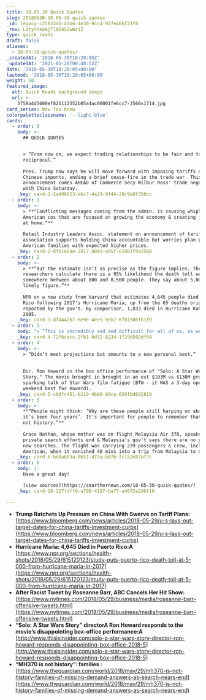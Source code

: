 ```yaml
---
title: 18.05.30 Quick Quotes
slug: 20180530-18-05-30-quick-quotes
_id: legacy-c25033db-45b6-4e30-9cc4-927e466f21f0
_rev: LotyrYkaRjTl0E452wWz1Z
type: quick_reads
draft: false
aliases:
  - 18-05-30-quick-quotes/
_createdAt: '2018-05-30T10:20:05Z'
_updatedAt: '2021-03-26T00:48:52Z'
date: '2018-05-30T10:20:05+00:00'
lastmod: '2018-05-30T10:20:05+00:00'
weight: 50
featured_image:
  alt: Quick Reads background image
  url: >-
    5758a4d5600ef821112552b05a4ac00001fe6cc7-2560x1714.jpg
card_series: Now You Know
colorpaletteclassname: '--light-blue'
cards:
  - order: 0
    body: >-
      ## QUICK QUOTES


      > “From now on, we expect trading relationships to be fair and to be
      reciprocal.”  
        
      Pres. Trump now says he will move forward with imposing tariffs on $50B of
      Chinese imports, ending a brief cease-fire in the trade war. This
      announcement comes AHEAD of Commerce Secy Wilbur Ross' trade negotiations
      with China Saturday.
    _key: card-1-2ad08653-a6c7-4a29-9f44-28c9a0f350cc
  - order: 1
    body: >-
      > **"Conflicting messages coming from the admin. is causing whiplash for
      American cos that are focused on growing the economy & creating jobs here
      at home.”**  
        
      Retail Industry Leaders Assoc. statement on announcement of tariffs. The
      association supports holding China accountable but worries plan punishes
      American families with expected higher prices.
    _key: card-2-8f0166ae-2017-4843-a95f-61881f0a2508
  - order: 2
    body: >-
      > **“But the estimate isn’t as precise as the figure implies. The
      researchers calculate there is a 95% likelihood the death toll was
      somewhere between about 800 and 8,500 people. They say about 5,000 is a
      likely figure.”**  
        
      NPR on a new study from Harvard that estimates 4,645 people died in Puerto
      Rico following 2017's Hurricane Maria, up from the 65 deaths originally
      reported by the gov't. By comparison, 1,833 died in Hurricane Katrina in
      2005.
    _key: card-3-df4442b7-6e9e-4ee5-9eb7-6f81506fb1f9
  - order: 3
    body: "> “This is incredibly sad and difficult for all of us, as we’ve created a show that we believe in, are proud of, and that audiences lovea\x14 one that is separate and apart from the opinions and words of one cast member.”  \n  \nSara Gilbert, actress, from Roseanne tweeting about the show's cancellation after a a racist tweet from star, Roseanne Barr."
    _key: card-4-72f6cacc-2fb1-4d72-8234-1f29d502df54
  - order: 4
    body: >-
      > “Didn’t meet projections but amounts to a new personal best.”  
        
        
      Dir. Ron Howard on the box office performance of "Solo: A Star Wars
      Story." The movie brought in brought in an est $103M vs $130M projected
      sparking talk of Star Wars film fatigue (BTW - it WAS a 3-day opening
      weekend best for Howard).
    _key: card-5-c0dfc451-b219-4b80-89ca-659fbd692819
  - order: 5
    body: >-
      **“People might think: ‘Why are these people still harping on about this,
      it’s been four years’. It’s important for people to remember that MH370 is
      not history.”**  
        
      Grace Nathan, whose mother was on flight Malaysia Air 370, speaks out as
      private search efforts end & Malaysia's gov't says there are no plans for
      new searches. The flight was carrying 239 passengers & crew, including an
      American, when it vanished 40 mins into a trip from Malaysia to China.
    _key: card-6-bd8a683a-0b51-475a-b87b-fc152e87af7c
  - order: 6
    body: |-
      Have a great day!

      [view sources](https://smarthernews.com/18-05-30-quick-quotes/)
    _key: card-10-227fdff0-a798-4197-ba77-a4672a2d6f10

---
```

* **Trump Ratchets Up Pressure on China With Swerve on Tariff Plans:**  
[https://www.bloomberg.com/news/articles/2018-05-29/u-s-lays-out-target-dates-for-china-tariffs-investment-curbs](https://www.bloomberg.com/news/articles/2018-05-29/u-s-lays-out-target-dates-for-china-tariffs-investment-curbs)
* **Hurricane Maria: 4,645 Died in Puerto Rico:A**  
[https://www.npr.org/sections/health-shots/2018/05/29/615120123/study-puts-puerto-rico-death-toll-at-5-000-from-hurricane-maria-in-2017](https://www.npr.org/sections/health-shots/2018/05/29/615120123/study-puts-puerto-rico-death-toll-at-5-000-from-hurricane-maria-in-2017)
* **After Racist Tweet by Roseanne Barr, ABC Cancels Her Hit Show:**  
[https://www.nytimes.com/2018/05/29/business/media/roseanne-barr-offensive-tweets.html](https://www.nytimes.com/2018/05/29/business/media/roseanne-barr-offensive-tweets.html)
* **“Solo: A Star Wars Story” directorA Ron Howard responds to the movie’s disappointing box-office performance:A**  
[http://www.thisisinsider.com/solo-a-star-wars-story-director-ron-howard-responds-disappointing-box-office-2018-5](http://www.thisisinsider.com/solo-a-star-wars-story-director-ron-howard-responds-disappointing-box-office-2018-5)
* **“MH370 is not history”: families :**  
[https://www.theguardian.com/world/2018/may/29/mh370-is-not-history-families-of-missing-demand-answers-as-search-nears-end](https://www.theguardian.com/world/2018/may/29/mh370-is-not-history-families-of-missing-demand-answers-as-search-nears-end)